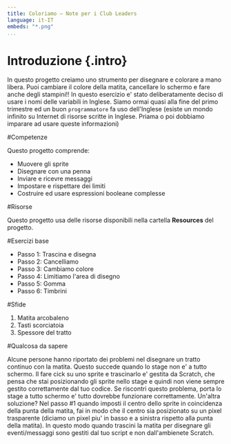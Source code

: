 ```yaml
---
title: Coloriamo — Note per i Club Leaders     
language: it-IT
embeds: "*.png"
...
```


# Introduzione {.intro}

In questo progetto creiamo uno strumento per disegnare e colorare a mano libera. Puoi cambiare il colore della matita, cancellare lo schermo e fare anche degli stampini!!
In questo esercizio e' stato deliberatamente deciso di usare i nomi delle variabili in Inglese. Siamo ormai quasi alla fine del primo trimestre ed un buon `programmatore` fa uso dell'Inglese (esiste un mondo infinito su Internet di risorse scritte in Inglese. Priama o poi dobbiamo imparare ad usare queste informazioni)

#Competenze

Questo progetto comprende:

* Muovere gli sprite
* Disegnare con una penna
* Inviare e ricevre messaggi
* Impostare e rispettare dei limiti
* Costruire ed usare espressioni booleane complesse

#Risorse

Questo progetto usa delle risorse disponibili nella cartella **Resources** del progetto.

#Esercizi base
* Passo 1: Trascina e disegna
* Passo 2: Cancelliamo
* Passo 3: Cambiamo colore
* Passo 4: Limitiamo l'area di disegno
* Passo 5: Gomma
* Passo 6: Timbrini

#Sfide

1. Matita arcobaleno
2. Tasti scorciatoia
3. Spessore del tratto 

#Qualcosa da sapere

Alcune persone hanno riportato dei problemi nel disegnare un tratto continuo con la matita. Questo succede quando lo stage non e' a tutto schermo. Il fare cick su uno sprite e trascinarlo e' gestita da Scratch, che pensa che stai posizionando gli sprite nello stage e quindi non viene sempre gestito correttamente dal tuo codice. Se riscontri questo problema, porta lo stage a tutto schermo e' tutto dovrebbe funzionare correttamente.
Un'altra soluzione? Nel passo #1 quando imposti il centro dello sprite in coincidenza della punta della matita, fai in modo che il centro sia posizionato su un pixel trasparente (diciamo un pixel piu' in basso e a sinistra rispetto alla punta della matita). In questo modo quando trascini la matita per disegnare gli eventi/messaggi sono gestiti dal tuo script e non dall'ambienete Scratch.



